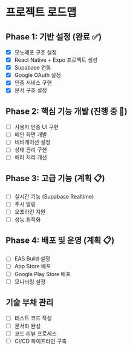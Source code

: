 # 프로젝트 로드맵

## Phase 1: 기반 설정 (완료 ✅)
- [x] 모노레포 구조 설정
- [x] React Native + Expo 프로젝트 생성
- [x] Supabase 연동
- [x] Google OAuth 설정
- [x] 인증 서비스 구현
- [x] 문서 구조 설정

## Phase 2: 핵심 기능 개발 (진행 중 🚧)
- [ ] 사용자 인증 UI 구현
- [ ] 메인 화면 개발
- [ ] 네비게이션 설정
- [ ] 상태 관리 구현
- [ ] 에러 처리 개선

## Phase 3: 고급 기능 (계획 📋)
- [ ] 실시간 기능 (Supabase Realtime)
- [ ] 푸시 알림
- [ ] 오프라인 지원
- [ ] 성능 최적화

## Phase 4: 배포 및 운영 (계획 📋)
- [ ] EAS Build 설정
- [ ] App Store 배포
- [ ] Google Play Store 배포
- [ ] 모니터링 설정

## 기술 부채 관리
- [ ] 테스트 코드 작성
- [ ] 문서화 완성
- [ ] 코드 리뷰 프로세스
- [ ] CI/CD 파이프라인 구축
